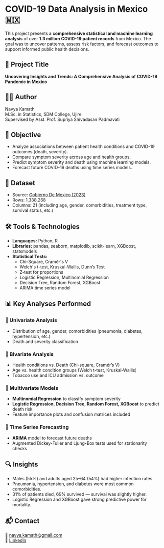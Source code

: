 # COVID-19 Data Analysis in Mexico 🇲🇽

This project presents a **comprehensive statistical and machine learning analysis** of over **1.3 million COVID-19 patient records** from Mexico. The goal was to uncover patterns, assess risk factors, and forecast outcomes to support informed public health decisions.

## 📌 Project Title
**Uncovering Insights and Trends: A Comprehensive Analysis of COVID-19 Pandemic in Mexico**

## 👩‍💻 Author
Navya Kamath  
M.Sc. in Statistics, SDM College, Ujire  
Supervised by Asst. Prof. Supriya Shivadasan Padmavati

## 🧪 Objective
- Analyze associations between patient health conditions and COVID-19 outcomes (death, severity).
- Compare symptom severity across age and health groups.
- Predict symptom severity and death using machine learning models.
- Forecast future COVID-19 deaths using time series models.

## 🧠 Dataset
- Source: [Gobierno De Mexico (2023)](https://datos.gob.mx/)
- Rows: 1,338,268  
- Columns: 21 (including age, gender, comorbidities, treatment type, survival status, etc.)

## 🛠️ Tools & Technologies
- **Languages:** Python, R  
- **Libraries:** pandas, seaborn, matplotlib, scikit-learn, XGBoost, statsmodels  
- **Statistical Tests:**  
  - Chi-Square, Cramér's V  
  - Welch's t-test, Kruskal-Wallis, Dunn’s Test  
  - Z-test for proportions  
  - Logistic Regression, Multinomial Regression  
  - Decision Tree, Random Forest, XGBoost  
  - ARIMA time series model

## 📊 Key Analyses Performed
### 🔸 Univariate Analysis
- Distribution of age, gender, comorbidities (pneumonia, diabetes, hypertension, etc.)
- Death and severity classification

### 🔸 Bivariate Analysis
- Health conditions vs. Death (Chi-square, Cramér’s V)
- Age vs. health condition groups (Welch t-test, Kruskal-Wallis)
- Tobacco use and ICU admission vs. outcome

### 🔸 Multivariate Models
- **Multinomial Regression** to classify symptom severity
- **Logistic Regression, Decision Tree, Random Forest, XGBoost** to predict death risk
- Feature importance plots and confusion matrices included

### 🔸 Time Series Forecasting
- **ARIMA** model to forecast future deaths
- Augmented Dickey-Fuller and Ljung-Box tests used for stationarity checks

## 🔍 Insights
- Males (55%) and adults aged 25–64 (54%) had higher infection rates.
- Pneumonia, hypertension, and diabetes were most common comorbidities.
- 31% of patients died, 69% survived — survival was slightly higher.
- Logistic Regression and XGBoost gave strong predictive power for mortality.

## 📬 Contact
📧 navya.kamath@gmail.com  
🔗 [LinkedIn](https://www.linkedin.com/in/navyakamath03)
